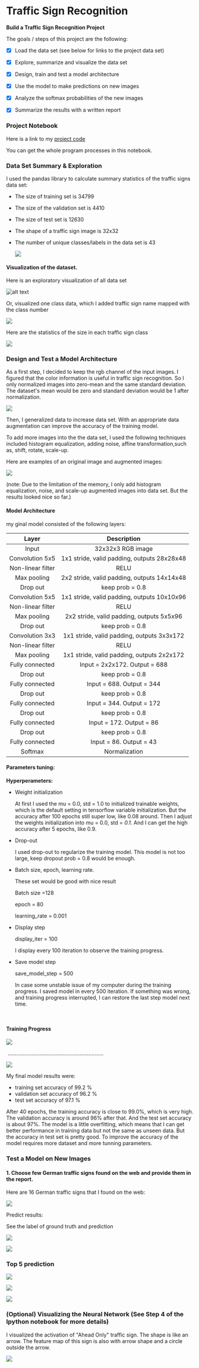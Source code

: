 # **Traffic Sign Recognition** 



**Build a Traffic Sign Recognition Project**

The goals / steps of this project are the following:
- [x] Load the data set (see below for links to the project data set)
- [x] Explore, summarize and visualize the data set
- [x] Design, train and test a model architecture
- [x] Use the model to make predictions on new images
- [x] Analyze the softmax probabilities of the new images
- [x] Summarize the results with a written report


### Project Notebook

Here is a link to my [project code ](https://github.com/lesialin/CarND-Traffic-Sign-Classifier-Project/blob/master/Traffic_Sign_Classifier.ipynb)

You can get the whole program processes in this notebook.

### Data Set Summary & Exploration

I used the pandas library to calculate summary statistics of the traffic
signs data set:

* The size of training set is 34799

* The size of the validation set is 4410

* The size of test set is 12630

* The shape of a traffic sign image is 32x32

* The number of unique classes/labels in the data set is 43

  ![](examples/pic1.png)

#### Visualization of the dataset.

Here is an exploratory visualization of  all data set

![alt text](examples/pic3.png)

Or,  visualized one class data, which I added traffic sign name mapped with the class number

![](/examples/pic2.png)

Here are the statistics of the size in each traffic sign class

![](/examples/pic4.png)



### Design and Test a Model Architecture

As a first step, I decided to keep the rgb channel of the input images. I figured that the color information is useful in traffic sign recognition. So I only normalized images into zero-mean and the same standard deviation. The dataset's mean would be zero and standard deviation would be 1 after normalization. 

![](/examples/pic5.png)



Then, I generalized data to increase data set. With an appropriate data augmentation can improve the accuracy  of the training model.

To add more images into the the data set, I used the following techniques included histogram equalization, adding noise, affine transformation,such as, shift, rotate, scale-up. 

Here are examples of an original image and augmented images:

![](/examples/pic6.png)



(note: Due to the limitation of the memory, I only add histogram equalization, noise, and scale-up augmented images into data set. But the results looked nice so far.)



#### Model Architecture 

my ginal model consisted of the following layers:

|       Layer       |               Description                |
| :---------------: | :--------------------------------------: |
|       Input       |            32x32x3 RGB image             |
|  Convolution 5x5  | 1x1 stride, valid padding, outputs 28x28x48 |
| Non-linear filter |                   RELU                   |
|    Max pooling    | 2x2 stride, valid padding, outputs 14x14x48 |
|     Drop out      |             keep prob = 0.8              |
|  Convolution 5x5  | 1x1 stride, valid padding, outputs 10x10x96 |
| Non-linear filter |                   RELU                   |
|    Max pooling    | 2x2 stride, valid padding, outputs 5x5x96 |
|     Drop out      |             keep prob = 0.8              |
|  Convolution 3x3  | 1x1 stride, valid padding, outputs 3x3x172 |
| Non-linear filter |                   RELU                   |
|    Max pooling    | 1x1 stride, valid padding, outputs 2x2x172 |
|  Fully connected  |      Input = 2x2x172. Output = 688       |
|     Drop out      |             keep prob = 0.8              |
|  Fully connected  |        Input = 688. Output = 344         |
|     Drop out      |             keep prob = 0.8              |
|  Fully connected  |        Input = 344. Output = 172         |
|     Drop out      |             keep prob = 0.8              |
|  Fully connected  |         Input = 172. Output = 86         |
|     Drop out      |             keep prob = 0.8              |
|  Fully connected  |         Input = 86. Output = 43          |
|      Softmax      |              Normalization               |



#### Parameters tuning: 

**Hyperperameters:**

- Weight initialization

  At first I used the mu = 0.0, std  = 1.0 to initialized trainable weights, which is the default setting in tensorflow variable initialization.  But the accuracy after 100 epochs still super low, like 0.08 around. Then I adjust the weights initialization into mu = 0.0, std = _0.1_. And I can get the high accuracy after 5 epochs, like 0.9.

- Drop-out

  I used drop-out to regularize the training model.  This model is not too large, keep dropout prob = 0.8 would be enough.

- Batch size, epoch, learning rate.

  These set would be good with  nice result

  Batch size =128

  epoch = 80

  learning_rate = 0.001

- Display step

  display_iter = 100

  I display  every 100 iteration to observe the training progress.  

- Save model step

  save_model_step = 500

  In case some unstable issue of my computer during the training progress. I saved model in every 500 iteration. If something was wrong, and training progress interrupted, I can restore the last step model  next time.

  ​

#### Training Progress

![](/examples/pic7.png)

​							................................................................



![](/examples/pic8.png)



My final model results were:

* training set accuracy of  99.2 %
* validation set accuracy of  96.2 %
* test set accuracy of  97.1 %

After 40 epochs, the training accuracy is close to 99.0%, which is very high. The validation accuracy is around 96% after that. And the test set accuracy is about 97%. The model is a little overfitting, which means that I can get better performance in training data but not the same as unseen data. But the accuracy in test set is pretty good. To improve the accuracy of the model requires more dataset and more tunning parameters. 



### Test a Model on New Images

#### 1. Choose few German traffic signs found on the web and provide them in the report. 

Here are 16 German traffic signs that I found on the web:

![](/examples/pic9.png)

Predict results:

See the label of ground truth and prediction

![](/examples/pic10.png)



![](/examples/pic11.png)



### Top 5 prediction

![](/examples/pic12.png)

![](/examples/pic13.png)

![](/examples/pic14.png)



### (Optional) Visualizing the Neural Network (See Step 4 of the Ipython notebook for more details)

I visualized the activation of "Ahead Only" traffic sign. The shape is like  an arrow. The feature map of this sign is also with arrow shape and a circle outside the arrow. 

![](/examples/pic15.png)

#### 




